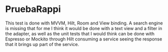 # PruebaRappi

This test is done with MVVM, Hilt, Room and View binding. A search engine is missing that for me I think it would be done with a text view and a filter in the adapter, as well as the unit tests that I would think can be done with Espresso or Mockito through Hilt consuming a service seeing the response that it brings up part of the service.
